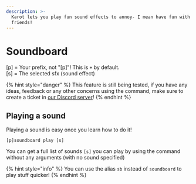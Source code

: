 ```yaml
---
description: >-
  Karot lets you play fun sound effects to annoy- I mean have fun with your
  friends!
---
```


# Soundboard

\[p\] = Your prefix, not "\[p\]"! This is `+` by default.  
\[s\] = The selected sfx \(sound effect\)

{% hint style="danger" %}
This feature is still being tested, if you have any ideas, feedback or any other concerns using the command, make sure to create a ticket in [our Discord server](https://discord.gg/uBAPdmP9bE)!
{% endhint %}

## Playing a sound

Playing a sound is easy once you learn how to do it!

```text
[p]soundboard play [s]
```

You can get a full list of sounds `[s]` you can play by using the command without any arguments \(with no sound specified\)

{% hint style="info" %}
You can use the alias `sb` instead of `soundboard` to play stuff quicker! 
{% endhint %}

